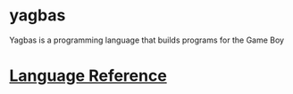 # yagbas

Yagbas is a programming language that builds programs for the Game Boy

# [Language Reference](https://lokathor.github.io/yagbas/)
